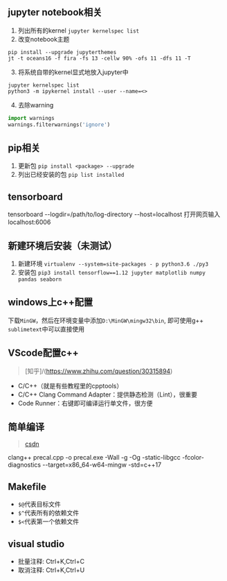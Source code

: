 ## jupyter notebook相关
1. 列出所有的kernel `jupyter kernelspec list`
2. 改变notebook主题
```
pip install --upgrade jupyterthemes
jt -t oceans16 -f fira -fs 13 -cellw 90% -ofs 11 -dfs 11 -T
```
3. 将系统自带的kernel显式地放入jupyter中
```
jupyter kernelspec list
python3 -m ipykernel install --user --name=<>
```
4. 去除warning
```Python
import warnings
warnings.filterwarnings('ignore')
```

## pip相关
1. 更新包 `pip install <package> --upgrade`
2. 列出已经安装的包 `pip list installed`


## tensorboard
tensorboard --logdir=/path/to/log-directory --host=localhost
打开网页输入localhost:6006

## 新建环境后安装（未测试）
1. 新建环境 `virtualenv --system=site-packages - p python3.6 ./py3`
2. 安装包 `pip3 install tensorflow==1.12 jupyter matplotlib numpy pandas seaborn`

## windows上c++配置
下载`MinGW`，然后在环境变量中添加`D:\MinGW\mingw32\bin`, 即可使用g++
`sublimetext`中可以直接使用

## VScode配置c++
> [知乎]/(https://www.zhihu.com/question/30315894)

- C/C++（就是有些教程里的cpptools）
- C/C++ Clang Command Adapter：提供静态检测（Lint），很重要
- Code Runner：右键即可编译运行单文件，很方便

## 简单编译
> [csdn](https://blog.csdn.net/yc461515457/article/details/50907393)

clang++ precal.cpp -o precal.exe -Wall -g -Og -static-libgcc -fcolor-diagnostics --target=x86_64-w64-mingw -std=c++17

## Makefile
- `$@`代表目标文件
- `$^`代表所有的依赖文件
- `$<`代表第一个依赖文件

## visual studio
- 批量注释: Ctrl+K,Ctrl+C   
- 取消注释: Ctrl+K,Ctrl+U